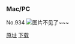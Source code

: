 ### Mac/PC
No.934
![图片不见了~~~](https://imgs.xkcd.com/comics/mac_pc.png)

[原址](https://xkcd.com//934) [下载](https://imgs.xkcd.com/comics/mac_pc.png)

